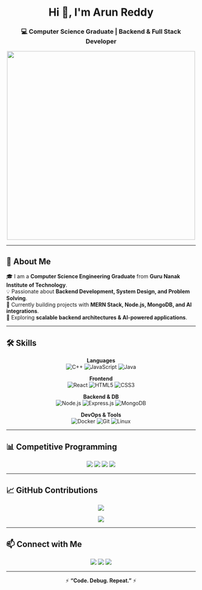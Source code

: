 <h1 align="center">Hi 👋, I'm Arun Reddy</h1>
<h3 align="center">💻 Computer Science Graduate | Backend & Full Stack Developer</h3>

<p align="center">
  <img src="https://media.giphy.com/media/qgQUggAC3Pfv687qPC/giphy.gif" width="500" />
</p>

---

## 🚀 About Me  
🎓 I am a **Computer Science Engineering Graduate** from **Guru Nanak Institute of Technology**.  
💡 Passionate about **Backend Development, System Design, and Problem Solving**.  
🔭 Currently building projects with **MERN Stack, Node.js, MongoDB, and AI integrations**.  
🌱 Exploring **scalable backend architectures & AI-powered applications**.  

---

## 🛠️ Skills  

<div align="center">

**Languages**  
![C++](https://img.shields.io/badge/C++-00599C?style=for-the-badge&logo=cplusplus&logoColor=white) 
![JavaScript](https://img.shields.io/badge/JavaScript-F7DF1E?style=for-the-badge&logo=javascript&logoColor=black) 
![Java](https://img.shields.io/badge/Java-007396?style=for-the-badge&logo=java&logoColor=white) 

**Frontend**  
![React](https://img.shields.io/badge/React-20232A?style=for-the-badge&logo=react&logoColor=61DAFB) 
![HTML5](https://img.shields.io/badge/HTML5-E34F26?style=for-the-badge&logo=html5&logoColor=white) 
![CSS3](https://img.shields.io/badge/CSS3-1572B6?style=for-the-badge&logo=css3&logoColor=white) 

**Backend & DB**  
![Node.js](https://img.shields.io/badge/Node.js-339933?style=for-the-badge&logo=node.js&logoColor=white) 
![Express.js](https://img.shields.io/badge/Express.js-000000?style=for-the-badge&logo=express&logoColor=white) 
![MongoDB](https://img.shields.io/badge/MongoDB-4EA94B?style=for-the-badge&logo=mongodb&logoColor=white) 

**DevOps & Tools**  
![Docker](https://img.shields.io/badge/Docker-2496ED?style=for-the-badge&logo=docker&logoColor=white) 
![Git](https://img.shields.io/badge/Git-F05032?style=for-the-badge&logo=git&logoColor=white) 
![Linux](https://img.shields.io/badge/Linux-FCC624?style=for-the-badge&logo=linux&logoColor=black)  

</div>

---

## 📊 Competitive Programming  

<p align="center">
  <a href="https://leetcode.com/u/arunreddyverelly2003/"><img src="https://img.shields.io/badge/LeetCode-FFA116?style=for-the-badge&logo=leetcode&logoColor=white" /></a>
  <a href="https://www.codechef.com/users/arunreddy241"><img src="https://img.shields.io/badge/CodeChef-5B4638?style=for-the-badge&logo=codechef&logoColor=white" /></a>
  <a href="https://codeforces.com/profile/_enjoy"><img src="https://img.shields.io/badge/Codeforces-1F8ACB?style=for-the-badge&logo=codeforces&logoColor=white" /></a>
  <a href="https://www.geeksforgeeks.org/user/arunreddyverelly2003/"><img src="https://img.shields.io/badge/GeeksforGeeks-2F8D46?style=for-the-badge&logo=geeksforgeeks&logoColor=white" /></a>
</p>

---

## 📈 GitHub Contributions  

<p align="center">
  <img src="https://github-readme-streak-stats.herokuapp.com?user=ArunReddy99-ux&theme=radical&hide_border=true" />
</p>

<p align="center">
  <img src="https://github-readme-stats.vercel.app/api?username=ArunReddy99-ux&show_icons=true&theme=radical" />
</p>

---

## 📫 Connect with Me  

<p align="center">
  <a href="mailto:arunreddyverelly2003@gmail.com"><img src="https://img.shields.io/badge/Email-D14836?style=for-the-badge&logo=gmail&logoColor=white" /></a>
  <a href="https://www.linkedin.com/in/arunreddy2003/"><img src="https://img.shields.io/badge/LinkedIn-0077B5?style=for-the-badge&logo=linkedin&logoColor=white" /></a>
  <a href="https://github.com/ArunReddy99-ux"><img src="https://img.shields.io/badge/GitHub-100000?style=for-the-badge&logo=github&logoColor=white" /></a>
</p>

---

<p align="center">⚡ <strong>“Code. Debug. Repeat.”</strong> ⚡</p>

